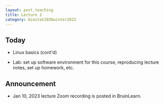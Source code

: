 ```yaml
---
layout: post_teaching
title: Lecture 2
category: biostat203bwinter2023
---
```


## Today

* Linux basics (cont'd)

* Lab: set up software environment for this course, reproducing lecture notes, set up homework, etc.

## Announcement

* Jan 10, 2023 lecture Zoom recording is posted in BruinLearn.

